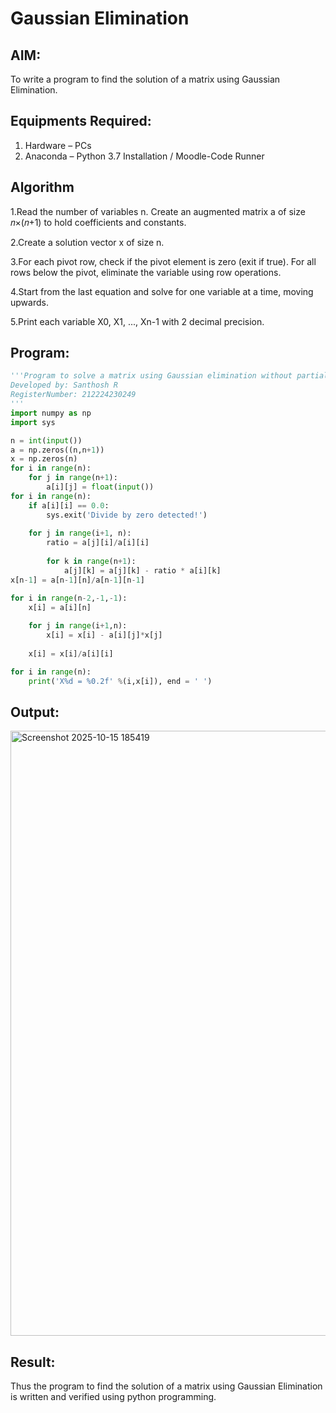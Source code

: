 # Gaussian Elimination

## AIM:
To write a program to find the solution of a matrix using Gaussian Elimination.

## Equipments Required:
1. Hardware – PCs
2. Anaconda – Python 3.7 Installation / Moodle-Code Runner

## Algorithm
1.Read the number of variables n. Create an augmented matrix a of size 𝑛×(𝑛+1) to hold coefficients and constants.

2.Create a solution vector x of size n.

3.For each pivot row, check if the pivot element is zero (exit if true). For all rows below the pivot, eliminate the variable using row operations.

4.Start from the last equation and solve for one variable at a time, moving upwards.

5.Print each variable X0, X1, ..., Xn-1 with 2 decimal precision.
## Program:
~~~python
'''Program to solve a matrix using Gaussian elimination without partial pivoting.
Developed by: Santhosh R
RegisterNumber: 212224230249
'''
import numpy as np
import sys

n = int(input())
a = np.zeros((n,n+1))
x = np.zeros(n)
for i in range(n):
    for j in range(n+1):
        a[i][j] = float(input())
for i in range(n):
    if a[i][i] == 0.0:
        sys.exit('Divide by zero detected!')
        
    for j in range(i+1, n):
        ratio = a[j][i]/a[i][i]
        
        for k in range(n+1):
            a[j][k] = a[j][k] - ratio * a[i][k]
x[n-1] = a[n-1][n]/a[n-1][n-1]

for i in range(n-2,-1,-1):
    x[i] = a[i][n]
    
    for j in range(i+1,n):
        x[i] = x[i] - a[i][j]*x[j]
    
    x[i] = x[i]/a[i][i]

for i in range(n):
    print('X%d = %0.2f' %(i,x[i]), end = ' ')
~~~
## Output:
<img width="1281" height="968" alt="Screenshot 2025-10-15 185419" src="https://github.com/user-attachments/assets/7b2324cb-5547-4ed8-af85-625bab3f8c39" />

## Result:
Thus the program to find the solution of a matrix using Gaussian Elimination is written and verified using python programming.

